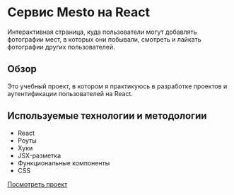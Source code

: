 # Сервис Mesto на React

Интерактивная страница, куда пользователи могут добавлять фотографии мест, в которых они побывали, смотреть и лайкать фотографии других пользователей.

## Обзор

Это учебный проект, в котором я практикуюсь в разработке проектов и аутентификации пользователей на React.

## Используемые технологии и методологии

* React
* Роуты
* Хуки
* JSX-разметка
* Функциональные компоненты
* CSS

[Посмотреть проект](https://mesto.kohanniy.nomoredomains.club)
